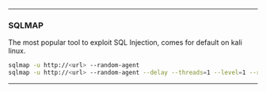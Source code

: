 
---

### SQLMAP

The most popular tool to exploit SQL Injection, comes for default on kali linux.

```bash
sqlmap -u http://<url> --random-agent 
sqlmap -u http://<url> --random-agent --delay --threads=1 --level=1 --risk=1
```

---